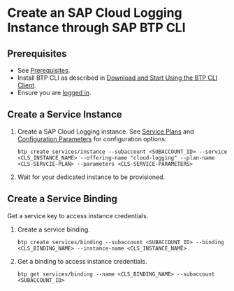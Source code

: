 <!-- loio21eb1bd9abfa4f66ac564d97a2b58952 -->

# Create an SAP Cloud Logging Instance through SAP BTP CLI





<a name="loio21eb1bd9abfa4f66ac564d97a2b58952__section_qyd_j1z_kzb"/>

## Prerequisites

-   See [Prerequisites](prerequisites-41d8559.md).
-   Install BTP CLI as described in [Download and Start Using the BTP CLI Client](https://help.sap.com/docs/BTP/65de2977205c403bbc107264b8eccf4b/8a8f17f5fd334fb583438edbd831d506.html).
-   Ensure you are [logged in](https://help.sap.com/docs/btp/sap-business-technology-platform/log-in?version=Cloud).



<a name="loio21eb1bd9abfa4f66ac564d97a2b58952__section_czn_41z_kzb"/>

## Create a Service Instance

1.  Create a SAP Cloud Logging instance. See [Service Plans](service-plans-a9d2d1b.md) and [Configuration Parameters](configuration-parameters-1830bca.md) for configuration options:

    ```
    btp create services/instance --subaccount <SUBACCOUNT_ID> --service <CLS_INSTANCE_NAME> --offering-name "cloud-logging" --plan-name <CLS-SERVCIE-PLAN> --parameters <CLS-SERVICE-PARAMETERS>
    ```

2.  Wait for your dedicated instance to be provisioned.



<a name="loio21eb1bd9abfa4f66ac564d97a2b58952__section_kph_jbz_kzb"/>

## Create a Service Binding

Get a service key to access instance credentials.

1.  Create a service binding.

    ```
    btp create services/binding --subaccount <SUBACCOUNT_ID> --binding <CLS_BINDING_NAME> --instance-name <CLS_INSTANCE_NAME>
    ```

2.  Get a binding to access instance credentials.

    ```
    btp get services/binding --name <CLS_BINDING_NAME> --subaccount <SUBACCOUNT_ID>
    ```


